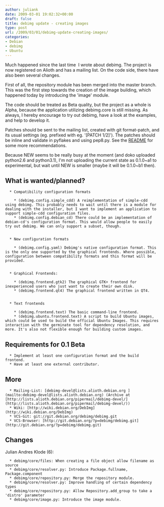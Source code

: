 ```yaml
---
author: juliank
date: 2009-03-01 19:02:32+00:00
draft: false
title: debimg update - creating images
type: post
url: /2009/03/01/debimg-update-creating-images/
categories:
- Debian
- debimg
- Ubuntu
---
```


Much happened since the last time  I wrote about debimg. The project is now registered on Alioth and has a mailing list. On the code side, there have also been several changes.

First of all, the repository module has been merged into the master branch. This was the first step towards the creation of the image building, which happened today by introducing the 'image' module.

The code should be treated as Beta quality, but the project as a whole is Alpha, because the application utilizing debimg.core is still missing. As always, I hereby encourage to try out debimg, have a look at the examples, and help to develop it.

Patches should be sent to the mailing list, created with git format-patch, and its usual settings (eg. prefixed with eg. '[PATCH 1/2]'). The patches should be inline and validate in pyflakes and using pep8.py. See the [README](http://git.debian.org/?p=debimg/debimg.git;a=blob_plain;f=README;hb=HEAD) for some more recommendations.

Because NEW seems to be really busy at the moment (and doko uploaded python2.6 and python3.1), I'm not uploading the current state as 0.1.0~a1 to experimental, but wait until NEW is smaller (maybe it will be 0.1.0~b1 then).


## What is wanted/planned?





	  * Compatibility configuration formats

	    * (debimg.config.simple_cdd) A reimplementation of simple-cdd using debimg. This probably needs to wait until there is a module for dealing with the installer, but I want to implement an application to support simple-cdd configuration files.
	    * (debimg.config.debian_cd) There could be an implementation of debian-cd's configuration format. This would allow people to easily try out debimg. We can only support a subset, though.


	  * New configuration formats

	    * (debimg.config.yaml) Debimg's native configuration format. This is the only one supported by the graphical frontends. Where possible, configuration between compatibility formats and this format will be provided.


	  * Graphical Frontends:

	    * (debimg.frontend.gtk2) The graphical GTK+ frontend for inexperienced users who just want to create their own disk.
	    * (debimg.frontend.qt4) The graphical frontend written in QT4.


	  * Text frontends

	    * (debimg.frontend.text) The basic command-line frontend.
	    * (debimg.ubuntu.frontend.text) A script to build Ubuntu images, which could be used to build the official Ubuntu Images. This requires interaction with the germinate tool for dependency resolution, and more. It's also not flexible enough for building custom images.





## Requirements for 0.1 Beta





	  * Implement at least one configuration format and the build frontend.
	  * Have at least one external contributor.



## More





	  * Mailing-List: [debimg-devel@lists.alioth.debian.org ](mailto:debimg-devel@lists.alioth.debian.org) (Archive at [http://lists.alioth.debian.org/pipermail/debimg-devel/](http://lists.alioth.debian.org/pipermail/debimg-devel/))
	  * Wiki: [http://wiki.debian.org/DebImg](http://wiki.debian.org/DebImg)
	  * VCS-Git: git://git.debian.org/debimg/debimg.git
	  * VCS-Browser: [http://git.debian.org/?p=debimg/debimg.git](http://git.debian.org/?p=debimg/debimg.git)



## Changes


Julian Andres Klode (6):



	  * debimg/core/files: When creating a file object allow filename as source
	  * debimg/core/resolver.py: Introduce Package.fullname, Package.component
	  * debimg/core/repository.py: Merge the repository module.
	  * debimg/core/resolver.py: Improve handling of certain dependency types
	  * debimg/core/repository.py: Allow Repository.add_group to take a 'distro' parameter
	  * debimg/core/image.py: Introduce the image module.

